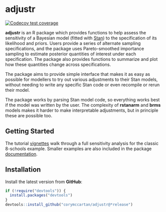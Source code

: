 # adjustr

<!-- badges: start -->
[![Codecov test coverage](https://codecov.io/gh/CoryMcCartan/adjustr/branch/master/graph/badge.svg)](https://codecov.io/gh/CoryMcCartan/adjustr?branch=master)
<!-- badges: end -->

**adjustr** is an R package which provides functions to help assess the
sensitivity of a Bayesian model (fitted with [Stan](https://mc-stan.org)) to the
specification of its likelihood and priors. Users provide a series of alternate
sampling specifications, and the package uses Pareto-smoothed importance
sampling to estimate posterior quantities of interest under each specification.
The package also provides functions to summarize and plot how these quantities
change across specifications.

The package aims to provide simple interface that makes it as easy as possible
for modellers to try out various adjustments to their Stan models, without
needing to write any specific Stan code or even recompile or rerun their model.

The package works by parsing Stan model code, so everything works best if the
model was written by the user. The complexity of **rstanarm** and **brms**
models makes it harder to make interpretable adjustments, but in principle 
these are possible too.

## Getting Started

The tutorial [vignettes](https://corymccartan.github.io/adjustr/articles/index.html) 
walk through a full sensitivity analysis for the classic 8-schools example.
Smaller examples are also included in the package 
[documentation](https://corymccartan.github.io/adjustr/reference/index.html). 

## Installation

Install the latest version from **GitHub**:

```r
if (!require("devtools")) {
  install.packages("devtools")
}
devtools::install_github("corymccartan/adjustr@*release")
```